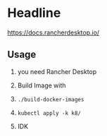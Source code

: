 # Headline

https://docs.rancherdesktop.io/
## Usage 

1. you need Rancher Desktop
2. Build Image with 
3. ```shell
   ./build-docker-images
   ```
4. ```shell 
   kubectl apply -k k8/
   ```   
   
5. IDK
